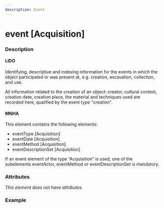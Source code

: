 ```yaml
---
description: Event
---
```


# event \[Acquisition\]

### Description

#### LIDO

Identifying, descriptive and indexing information for the events in which the object participated or was present at, e.g. creation, excavation, collection, and use.

All information related to the creation of an object: creator, cutlural context, creation date, creation place, the material and techniques used are recorded here, qualified by the event type "creation".

#### MNHA

This element contains the following elements:

* eventType \[Acquisition\]
* eventDate \[Acquisition\]
* eventMethod \[Acquisition\]
* eventDescriptionSet \[Acquisition\]

If an event element of the type “Acquisition” is used, one of the subelements eventActor, eventMethod or eventDescriptionSet is mandatory.

### Attributes

_This element does not have attributes._

### Example

